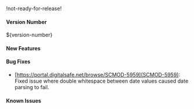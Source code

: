 !not-ready-for-release!

#### Version Number
${version-number}

#### New Features

#### Bug Fixes
- [https://portal.digitalsafe.net/browse/SCMOD-5959](SCMOD-5959): Fixed issue where double whitespace between date values caused date parsing to fail.

#### Known Issues
